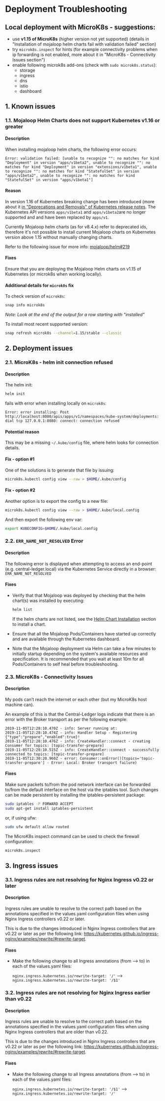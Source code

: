 # Deployment Troubleshooting

## Local deployment with MicroK8s - suggestions:

- use **v1.15 of MicroK8s** (higher version not yet supported) (details in "Installation of mojaloop helm charts fail with validation failed" section)
- try `microk8s.inspect` for hints (for example connectivity problems when ip forwarding is not enabled, more about it in "MicroK8s - Connectivity Issues section")
- enable following microk8s add-ons (check with `sudo microk8s.status`):
  - storage
  - ingress
  - dns
  - istio
  - dashboard

## 1. Known issues

### 1.1. Mojaloop Helm Charts does not support Kubernetes v1.16 or greater

#### Description

When installing mojaloop helm charts, the following error occurs:

   ```
   Error: validation failed: [unable to recognize "": no matches for kind "Deployment" in version "apps/v1beta2", unable to recognize "": no matches for kind "Deployment" in version "extensions/v1beta1", unable to recognize "": no matches for kind "StatefulSet" in version "apps/v1beta2", unable to recognize "": no matches for kind "StatefulSet" in version "apps/v1beta1"]
   ```

#### Reason
  
In version 1.16 of Kubernetes breaking change has been introduced (more about it [in "Deprecations and Removals" of Kubernetes release notes](https://kubernetes.io/docs/setup/release/notes/#deprecations-and-removals). The  Kubernetes API versions `apps/v1beta1` and `apps/v1beta2`are no longer supported and  and have been replaced by `apps/v1`.

Currently Mojaloop helm charts (as for v8.4.x) refer to deprecated ids, therefore it's not possible to install current Mojaloop charts on Kubernetes version above 1.15 without manually changing charts.

Refer to the following issue for more info: [mojaloop/helm#219](https://github.com/mojaloop/helm/issues/219)

#### Fixes
  
Ensure that you are deploying the Mojaloop Helm charts on v1.15 of Kubernetes (or microk8s when working locally).

#### Additional details for `microk8s` fix

To check version of `microk8s`:
   ```bash
   snap info microk8s
   ```
_Note: Look at the end of the output for a row starting with "installed"_

To install most recent supported version:
   ```bash
   snap refresh microk8s --channel=1.15/stable --classic
   ```


## 2. Deployment issues

### 2.1. MicroK8s - helm init connection refused

#### Description

The helm init:

   ```bash
   helm init
   ```

fails with error when installing locally on `microk8s`:

   ```
   Error: error installing: Post http://localhost:8080/apis/apps/v1/namespaces/kube-system/deployments: dial tcp 127.0.0.1:8080: connect: connection refused
   ```
   
#### Potential reason

This may be a missing  `~/.kube/config` file, where helm looks for connection details.

#### Fix - option #1

One of the solutions is to generate that file by issuing:

   ```bash
   microk8s.kubectl config view --raw > $HOME/.kube/config
   ```

#### Fix - option #2

Another option is to export the config to a new file:

   ```bash
   microk8s.kubectl config view --raw > $HOME/.kube/local.config
   ```

And then export the following env var:

   ```bash
   export KUBECONFIG=$HOME/.kube/local.config
   ```

### 2.2. `ERR_NAME_NOT_RESOLVED` Error

#### Description

The following error is displayed when attempting to access an end-point (e.g. central-ledger.local) via the Kubernetes Service directly in a browser: `ERR_NAME_NOT_RESOLVED`
    
#### Fixes
    
  * Verify that that Mojaloop was deployed by checking that the helm chart(s) was installed by executing:
   
      ```bash
      helm list
      ```

    If the helm charts are not listed, see the [Helm Chart Installation](README.md#4-helm) section to install a chart.
    
  * Ensure that all the Mojaloop Pods/Containers have started up correctly and are available through the Kubernetes dashboard.
  
  * Note that the Mojaloop deployment via Helm can take a few minutes to initially startup depending on the system's available resources and specification. It is recommended that you wait at least 10m for all Pods/Containers to self heal before troubleshooting.
  
### 2.3. MicroK8s - Connectivity Issues

#### Description

My pods can’t reach the internet or each other (but my MicroK8s host machine can). 

An example of this is that the Central-Ledger logs indicate that there is an error with the Broker transport as per the following example:
```
2019-11-05T12:28:10.470Z - info: Server running at: 
2019-11-05T12:28:10.474Z - info: Handler Setup - Registering {"type":"prepare","enabled":true}!
2019-11-05T12:28:10.476Z - info: CreateHandler::connect - creating Consumer for topics: [topic-transfer-prepare]
2019-11-05T12:28:10.515Z - info: CreateHandler::connect - successfully connected to topics: [topic-transfer-prepare]
2019-11-05T12:30:20.960Z - error: Consumer::onError()[topics='topic-transfer-prepare'] - Error: Local: Broker transport failure)
```
    
#### Fixes
    
Make sure packets to/from the pod network interface can be forwarded to/from the default interface on the host via the iptables tool. Such changes can be made persistent by installing the iptables-persistent package:

```bash
sudo iptables -P FORWARD ACCEPT
sudo apt-get install iptables-persistent
```

or, if using ufw:


```bash
sudo ufw default allow routed
```
The MicroK8s inspect command can be used to check the firewall configuration:

```bash
microk8s.inspect
```


## 3. Ingress issues

### 3.1. Ingress rules are not resolving for Nginx Ingress v0.22 or later

#### Description

Ingress rules are unable to resolve to the correct path based on the annotations specified in the values.yaml configuration files when using Nginx Ingress controllers v0.22 or later.

This is due to the changes introduced in Nginx Ingress controllers that are v0.22 or later as per the following link: https://kubernetes.github.io/ingress-nginx/examples/rewrite/#rewrite-target.
    
#### Fixes
    
  * Make the following change to all Ingress annotations (from --> to) in each of the values.yaml files:
  
    `nginx.ingress.kubernetes.io/rewrite-target: '/'` --> `nginx.ingress.kubernetes.io/rewrite-target: '/$1'`
   

### 3.2. Ingress rules are not resolving for Nginx Ingress earlier than v0.22

#### Description

Ingress rules are unable to resolve to the correct path based on the annotations specified in the values.yaml configuration files when using Nginx Ingress controllers that are older than v0.22.

This is due to the changes introduced in Nginx Ingress controllers that are v0.22 or later as per the following link: https://kubernetes.github.io/ingress-nginx/examples/rewrite/#rewrite-target.
    
#### Fixes
    
  * Make the following change to all Ingress annotations (from --> to) in each of the values.yaml files:
  
    `nginx.ingress.kubernetes.io/rewrite-target: '/$1'` --> `nginx.ingress.kubernetes.io/rewrite-target: '/'`
